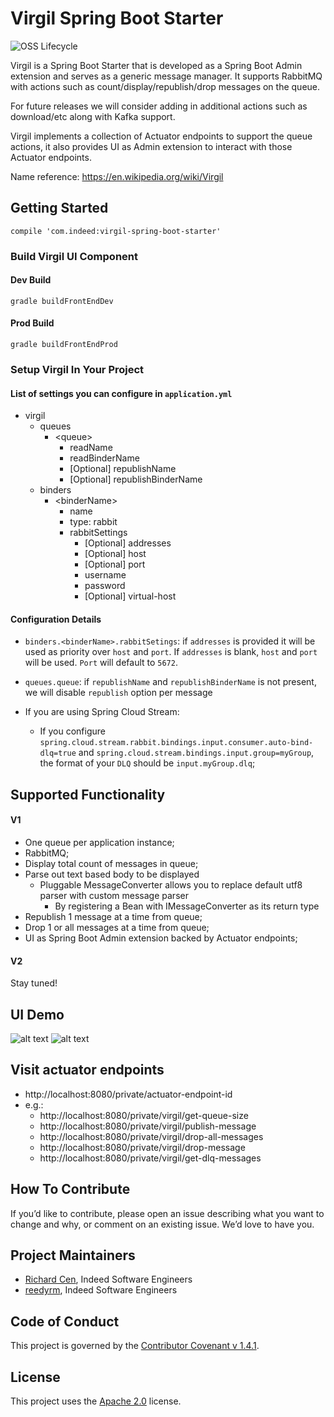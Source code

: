 # Virgil Spring Boot Starter

![OSS Lifecycle](https://img.shields.io/osslifecycle/indeedeng/virgil-spring-boot-starter.svg)

Virgil is a Spring Boot Starter that is developed as a Spring Boot Admin extension and serves as a generic message
manager. It supports RabbitMQ with actions such as count/display/republish/drop messages on the queue.

For future releases we will consider adding in additional actions such as download/etc along with Kafka support.

Virgil implements a collection of Actuator endpoints to support the queue actions, it also provides UI as Admin
extension to interact with those Actuator endpoints.

Name reference: https://en.wikipedia.org/wiki/Virgil

## Getting Started

```
compile 'com.indeed:virgil-spring-boot-starter'
```

### Build Virgil UI Component

#### Dev Build
```
gradle buildFrontEndDev
```

#### Prod Build
```
gradle buildFrontEndProd
```

### Setup Virgil In Your Project

#### List of settings you can configure in `application.yml`
* virgil
    * queues
        * \<queue\>
            * readName
            * readBinderName
            * [Optional] republishName
            * [Optional] republishBinderName
    * binders
        * \<binderName\>
            * name
            * type: rabbit
            * rabbitSettings
                * [Optional] addresses
                * [Optional] host
                * [Optional] port
                * username
                * password
                * [Optional] virtual-host

#### Configuration Details
* `binders.<binderName>.rabbitSetings`: if `addresses` is provided it will be used as priority over `host` and `port`.
If `addresses` is blank, `host` and `port` will be used. `Port` will default to `5672`.

* `queues.queue`: if `republishName` and `republishBinderName` is not present, we will disable `republish` option
per message


* If you are using Spring Cloud Stream:
  * If you configure `spring.cloud.stream.rabbit.bindings.input.consumer.auto-bind-dlq=true` and
  `spring.cloud.stream.bindings.input.group=myGroup`, the format of your `DLQ`
  should be `input.myGroup.dlq`;

## Supported Functionality
#### V1
* One queue per application instance;
* RabbitMQ;
* Display total count of messages in queue;
* Parse out text based body to be displayed
    * Pluggable MessageConverter allows you to replace default utf8 parser with custom message parser
        * By registering a Bean with IMessageConverter as its return type
* Republish 1 message at a time from queue;
* Drop 1 or all messages at a time from queue;
* UI as Spring Boot Admin extension backed by Actuator endpoints;

#### V2
Stay tuned!

## UI Demo
![alt text](https://github.com/indeedeng/virgil-spring-boot-starter/blob/master/images/home.png "Spring Boot Admin UI")
![alt text](https://github.com/indeedeng/virgil-spring-boot-starter/blob/master/images/virgil.png "Virgil UI")

## Visit actuator endpoints
* http://localhost:8080/private/actuator-endpoint-id
* e.g.:
  * http://localhost:8080/private/virgil/get-queue-size
  * http://localhost:8080/private/virgil/publish-message
  * http://localhost:8080/private/virgil/drop-all-messages
  * http://localhost:8080/private/virgil/drop-message
  * http://localhost:8080/private/virgil/get-dlq-messages

## How To Contribute

If you’d like to contribute, please open an issue describing what you want to change and why, or comment on an existing issue. We’d love to have you.

## Project Maintainers

* [Richard Cen](https://github.com/RichardCen), Indeed Software Engineers
* [reedyrm](https://github.com/reedyrm), Indeed Software Engineers


## Code of Conduct
This project is governed by the [Contributor Covenant v 1.4.1](CODE_OF_CONDUCT.md).

## License
This project uses the [Apache 2.0](LICENSE) license.
